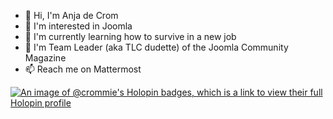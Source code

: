 - 👋 Hi, I'm Anja de Crom
- 👀 I'm interested in Joomla
- 🌱 I'm currently learning how to survive in a new job
- :sparkling_heart: I'm Team Leader (aka TLC dudette) of the Joomla Community Magazine
- 📫 Reach me on Mattermost

[![An image of @crommie's Holopin badges, which is a link to view their full Holopin profile](https://holopin.me/crommie)](https://holopin.io/@crommie)
<!---
crommie/crommie is a ✨ special ✨ repository because its `README.md` (this file) appears on your GitHub profile.
You can click the Preview link to take a look at your changes.
--->
